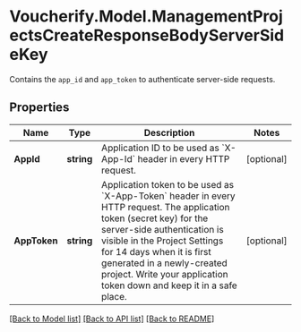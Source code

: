 # Voucherify.Model.ManagementProjectsCreateResponseBodyServerSideKey
Contains the `app_id` and `app_token` to authenticate server-side requests.

## Properties

Name | Type | Description | Notes
------------ | ------------- | ------------- | -------------
**AppId** | **string** | Application ID to be used as &#x60;X-App-Id&#x60; header in every HTTP request. | [optional] 
**AppToken** | **string** | Application token to be used as &#x60;X-App-Token&#x60; header in every HTTP request.  The application token (secret key) for the server-side authentication is visible in the Project Settings for 14 days when it is first generated in a newly-created project. Write your application token down and keep it in a safe place. | [optional] 

[[Back to Model list]](../../README.md#documentation-for-models) [[Back to API list]](../../README.md#documentation-for-api-endpoints) [[Back to README]](../../README.md)

